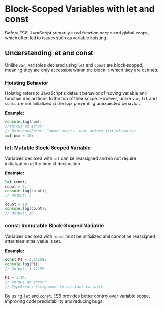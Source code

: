 # Block-Scoped Variables with let and const

Before ES6, JavaScript primarily used function scope and global scope, which often led to issues such as variable hoisting.

## Understanding let and const

Unlike `var`, variables declared using `let` and `const` are block-scoped, meaning they are only accessible within the block in which they are defined.

### Hoisting Behavior

Hoisting refers to JavaScript's default behavior of moving variable and function declarations to the top of their scope. However, unlike `var`, `let` and `const` are not initialized at the top, preventing unexpected behavior.

**Example:**
```js
console.log(num); 
//throws an error:
// ReferenceError: Cannot access 'num' before initialization
let num = 10;
```

### let: Mutable Block-Scoped Variable

Variables declared with `let` can be reassigned and do not require initialization at the time of declaration.

**Example:**
```js
let count;
count = 5;
console.log(count);  
// Output: 5

count = 10;
console.log(count); 
// Output: 10
```

### const: Immutable Block-Scoped Variable

Variables declared with `const` must be initialized and cannot be reassigned after their initial value is set.

**Example:**
```js
const PI = 3.14159;
console.log(PI); 
// Output: 3.14159

PI = 3.14; 
// throws an error:
// TypeError: Assignment to constant variable.
```

By using `let` and `const`, ES6 provides better control over variable scope, improving code predictability and reducing bugs.